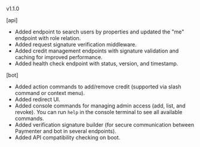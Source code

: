 v1.1.0

[api]
- Added endpoint to search users by properties and updated the "me" endpoint with role relation.
- Added request signature verification middleware.
- Added credit management endpoints with signature validation and caching for improved performance.
- Added health check endpoint with status, version, and timestamp.

[bot]
- Added action commands to add/remove credit (supported via slash command or context menu).
- Added redirect UI.
- Added console commands for managing admin access (add, list, and revoke). You can run `help` in the console terminal to see all available commands.
- Added verification signature builder (for secure communication between Paymenter and bot in several endpoints).
- Added API compatibility checking on boot.
